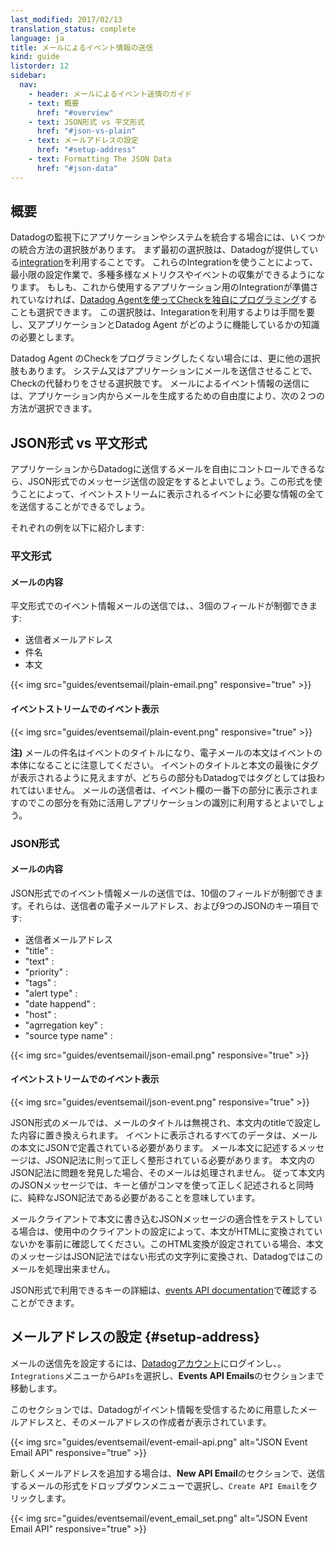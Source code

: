 ```yaml
---
last_modified: 2017/02/13
translation_status: complete
language: ja
title: メールによるイベント情報の送信
kind: guide
listorder: 12
sidebar:
  nav:
    - header: メールによるイベント送情のガイド
    - text: 概要
      href: "#overview"
    - text: JSON形式 vs 平文形式
      href: "#json-vs-plain"
    - text: メールアドレスの設定
      href: "#setup-address"
    - text: Formatting The JSON Data
      href: "#json-data"
---
```

<!-- ## Overview {#overview}

When you need to integrate an application or system with Datadog, you have a
few choices. The first is using one of our many existing [integrations][integrations].
This will get you access to a wide variety of metrics and events with minimal
configuration effort on your part. If your application isn't one of the
integrated applications, then you can opt to create [a check using the agent][agentcheck].
This requires much more effort and potentially more knowledge on how the
application and how Datadog work.

There is another option available if you aren't using an application that has
an integration and you don't want to create an agent check. You can rely on
the application or system sending an email instead. There are two different ways
to use Events via Email, depending mostly on whether the application offers you
the ability to customize the format of the email body being sent. -->

## 概要


Datadogの監視下にアプリケーションやシステムを統合する場合には、いくつかの統合方法の選択肢があります。
まず最初の選択肢は、Datadogが提供している[integration][integrations]を利用することです。
これらのIntegrationを使うことによって、最小限の設定作業​で、多種多様なメトリクスやイベントの収集ができるようになります。
もしも、これから使用するアプリケーション用のIntegrationが準備されていなければ、[Datadog Agentを使ってCheckを独自にプログラミング][agentcheck]することも選択できます。
この選択肢は、Integarationを利用するよりは手間を要し、又アプリケーションとDatadog Agent がどのように機能しているかの知識の必要とします。

Datadog Agent のCheckをプログラミングしたくない場合には、更に他の選択肢もあります。
システム又はアプリケーションにメールを送信させることで、Checkの代替わりをさせる選択肢です。
メールによるイベント情報の送信には、アプリケーション内からメールを生成するための自由度により、次の２つの方法が選択できます。


<!-- ## JSON-Formatted vs Plain Text {#json-vs-plain}

If you have complete control over the email sent by the application to Datadog,
then you will probably want to configure a JSON-formatted message to be sent.
This will allow you to set everything in the event that appears in the event
stream. Here are examples of each: -->

## JSON形式 vs 平文形式


アプリケーションからDatadogに送信するメールを自由にコントロールできるなら、JSON形式でのメッセージ送信の設定をするとよいでしょう。この形式を使うことによって、イベントストリームに表示されるイベントに必要な情報の全てを送信することができるでしょう。

それぞれの例を以下に紹介します:


<!-- ### Plain Text

#### Source Email

In the source plain text email, you only have three fields you can control: sender
email address, subject, and body.


![Plain Text Email](/images/plain-email.png)

#### Datadog Event

![Plain Text Event](/images/plain-event.png)


Note that the subject of the email becomes the title of the event and the body
of the email becomes the body of the event. Although it looks like a tag appears
at the end of the title and body of the event, neither instance are actually
tags. The sender of the email also appears at the bottom of the event, so be sure
to take advantage of that to help identify the sending application. -->

### 平文形式

#### メールの内容

平文形式でのイベント情報メールの送信では、、3個のフィールドが制御できます:

- 送信者メールアドレス
- 件名
- 本文

{{< img src="guides/eventsemail/plain-email.png" responsive="true" >}}

#### イベントストリームでのイベント表示

{{< img src="guides/eventsemail/plain-event.png" responsive="true" >}}

**注)** メールの件名はイベントのタイトルになり、電子メールの本文はイベントの本体になることに注意してください。
イベントのタイトルと本文の最後にタグが表示されるように見えますが、どちらの部分もDatadogではタグとしては扱われてはいません。
メールの送信者は、イベント欄の一番下の部分に表示されますのでこの部分を有効に活用しアプリケーションの識別に利用するとよいでしょう。


<!-- ### JSON

#### Source Email

In the source JSON-formatted email, you have 10 fields you can control: sender
email address, and up to 9 JSON keys. Those keys are title, text, priority, tags,
alert type,  date happened,  host, aggregation key, and source type name.

![JSON Email](/images/json-email.png)

#### Datadog Event

{{< img src="guides/eventsemail/json-event.png" responsive="true" >}}


In a JSON-formatted email, the subject of the email message is irrelevant as it
will be replaced by the title in the JSON in the body of the email. All data that
appears in the event is defined in the JSON in the body of the email. This JSON
must be well-formed or the message will be ignored. This means that not only should
it look correct with commas separating key value pairs, it also must be pure JSON.
If you are testing the email with a standard email client, the body may be converted
to HTML as a convenience to the user. This will cause the JSON to no longer be
JSON and the email will be ignored by Datadog.

The allowable JSON keys can be found in the [events API documentation][eventsapi]. -->

### JSON形式

#### メールの内容

JSON形式でのイベント情報メールの送信では、10個のフィールドが制御できます。それらは、送信者の電子メールアドレス、および9つのJSONのキー項目です:

- 送信者メールアドレス
- "title" :
- "text" :
- "priority" :
- "tags" :
- "alert type" :
- "date happend" :
- "host" :
- "agrregation key" :
- "source type name" :

{{< img src="guides/eventsemail/json-email.png" responsive="true" >}}

#### イベントストリームでのイベント表示

{{< img src="guides/eventsemail/json-event.png" responsive="true" >}}

JSON形式のメールでは、メールのタイトルは無視され、本文内のtitleで設定した内容に置き換えられます。
イベントに表示されるすべてのデータは、メールの本文にJSONで定義されている必要があります。
メール本文に記述するメッセージは、JSON記法に則って正しく整形されている必要があります。
本文内のJSON記法に問題を発見した場合、そのメールは処理されません。
従って本文内のJSONメッセージでは、キーと値がコンマを使って正しく記述されると同時に、純粋なJSON記法である必要があることを意味しています。

メールクライアントで本文に書き込むJSONメッセージの適合性をテストしている場合は、使用中のクライアントの設定によって、本文がHTMLに変換されていないかを事前に確認してください。このHTML変換が設定されている場合、本文のメッセージはJSON記法ではない形式の文字列に変換され、Datadogではこのメールを処理出来ません。

JSON形式で利用できるキーの詳細は、[events API documentation][eventsapi]で確認することができます。


<!-- ## Setting Up The Email Address {#setup-address}

To set up the email, first log in to your Datadog account at
[https://app.datadoghq.com][dd-app]. From the *Integrations* menu, choose *APIs*,
then scroll down to *Events API Emails*. This section will show you all the emails
available for your applications and who created them. Choose the format for your
messages from the Format: dropdown, then click *Create API Email*.

![JSON Event Email API](/images/event-email-api.png) -->

## メールアドレスの設定 {#setup-address}

メールの送信先を設定するには、[Datadogアカウント][dd-app]にログインし、。`Integrations`メニューから`APIs`を選択し、**Events API Emails**のセクションまで移動します。

このセクションでは、Datadogがイベント情報を受信するために用意したメールアドレスと、そのメールアドレスの作成者が表示されています。

{{< img src="guides/eventsemail/event-email-api.png" alt="JSON Event Email API" responsive="true" >}}

新しくメールアドレスを追加する場合は、**New API Email**のセクションで、送信するメールの形式をドロップダウンメニューで選択し、`Create API Email`をクリックします。

{{< img src="guides/eventsemail/event_email_set.png" alt="JSON Event Email API" responsive="true" >}}


[integrations]: /ja/integrations
[agentcheck]: /ja/guides/agent_checks
[eventsapi]: /ja/api/#events
[dd-app]: https://app.datadoghq.com
